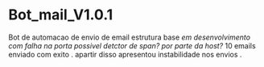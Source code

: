 # Bot_mail_V1.0.1
 Bot de automacao de envio de email estrutura base
*em desenvolvimento com falha na porta possivel detctor de span? por parte da host?*
	10 emails enviado com exito . apartir disso apresentou instabilidade nos envios .
